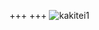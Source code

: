 +++
+++
![kakitei1](https://scontent-nrt1-1.cdninstagram.com/t51.2885-15/e35/21577182_1730018530637022_234097226828218368_n.jpg)

